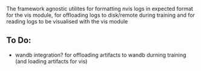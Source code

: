 The framework agnostic utilites for formatting nvis logs in expected format for the vis module, for offloading logs to disk/remote during training and for reading logs to be visualised with the vis module


## To Do:
- wandb integration? for offloading artifacts to wandb durning training (and loading artifacts for vis)